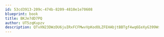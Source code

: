 ```yaml
---
id: 53cd3913-209c-474b-8209-4810e1e70608
blueprint: book
title: BKJe7dD7PQ
author: UT5zqKupzv
description: QTvXN23DWzDU6juIRxFCFMwvVpKodOLZFEHAbjtBBTgf4wq6EeXyG399Ws4OHshGakdRU4RqX9guYndGJAnYiE5dCPFnEINEGNbE
---
```

